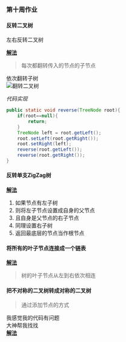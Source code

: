 ### 第十周作业  

#### 反转二叉树  

左右反转二叉树  

[**解法**](./wangwei/ReverseBinaryTree.java)    
> 每次都翻转传入的节点的子节点  

依次翻转子树  
![翻转二叉树](../../../../res/image/reverseTree.gif)  

*代码实现*  
```java
public static void reverse(TreeNode root){
    if(root==null){
        return;
    }
    TreeNode left = root.getLeft();
    root.setLeft(root.getRight());
    root.setRight(left);
    reverse(root.getLeft());
    reverse(root.getRight());
}
```

#### 反转单支ZigZag树  

[**解法**](./wangwei/ReverseZigZagTree.java)   

1. 如果节点有左子树  
2. 则将左子节点设置成自身的父节点  
3. 且自身是父节点的右子节点  
4. 同理设置右子树  
5. 返回最底层的节点当作根节点  

#### 将所有的叶子节点连接成一个链表  

[**解法**](./wangwei/LinkedForLeef.java)     

> 树的叶子节点从左到右依次相连  

#### 把不对称的二叉树转成对称的二叉树  

> 通过添加节点的方式  

我感觉我的代码有问题   
大神帮我找找  
[**解法**](./wangwei/SymmetricalTree.java)   
